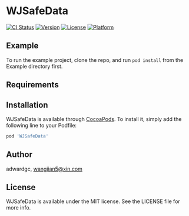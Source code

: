 # WJSafeData

[![CI Status](http://img.shields.io/travis/adwardgc/WJSafeData.svg?style=flat)](https://travis-ci.org/adwardgc/WJSafeData)
[![Version](https://img.shields.io/cocoapods/v/WJSafeData.svg?style=flat)](http://cocoapods.org/pods/WJSafeData)
[![License](https://img.shields.io/cocoapods/l/WJSafeData.svg?style=flat)](http://cocoapods.org/pods/WJSafeData)
[![Platform](https://img.shields.io/cocoapods/p/WJSafeData.svg?style=flat)](http://cocoapods.org/pods/WJSafeData)

## Example

To run the example project, clone the repo, and run `pod install` from the Example directory first.

## Requirements

## Installation

WJSafeData is available through [CocoaPods](http://cocoapods.org). To install
it, simply add the following line to your Podfile:

```ruby
pod 'WJSafeData'
```

## Author

adwardgc, wangjian5@xin.com

## License

WJSafeData is available under the MIT license. See the LICENSE file for more info.
